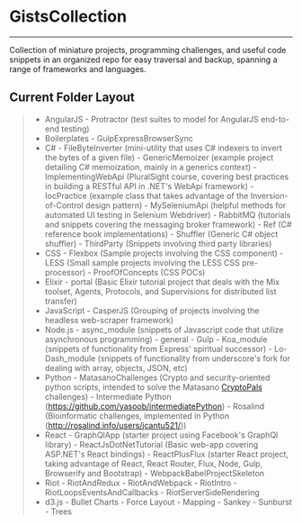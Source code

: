 GistsCollection
===================
----------

Collection of miniature projects, programming challenges, and useful code snippets in an organized repo for easy traversal and backup, spanning a range of frameworks and languages.

Current Folder Layout
-------------

> - AngularJS
	- Protractor (test suites to model for AngularJS end-to-end testing)
> - Boilerplates
	- GulpExpressBrowserSync
> - C#
	- FileByteInverter (mini-utility that uses C# indexers to invert the bytes of a given file)
	- GenericMemoizer (example project detailing C# memoization, mainly in a generics context)
	- ImplementingWebApi (PluralSight course, covering best practices in building a RESTful API in .NET's WebApi framework)
	- IocPractice (example class that takes advantage of the Inversion-of-Control design pattern)
	- MySeleniumApi (helpful methods for automated UI testing in Selenium Webdriver)
	- RabbitMQ (tutorials and snippets covering the messaging broker framework)
	- Ref (C# reference book implementations)
	- Shuffler (Generic C# object shuffler)
	- ThirdParty (Snippets involving third party libraries)
> - CSS
	- Flexbox (Sample projects involving the CSS component)
	- LESS (Small sample projects involving the LESS CSS pre-processor)
	- ProofOfConcepts (CSS POCs)
> - Elixir
	- portal (Basic Elixir tutorial project that deals with the Mix toolset, Agents, Protocols, and Supervisions for distributed list transfer)
> - JavaScript
	- CasperJS (Grouping of projects involving the headless web-scraper framework)
> - Node.js
	- async_module (snippets of Javascript code that utilize asynchronous programming)
	- general
	- Gulp
	- Koa_module (snippets of functionality from Express' spiritual successor)
	- Lo-Dash_module (snippets of functionality from underscore's fork for dealing with array, objects, JSON, etc)
> - Python
	- MatasanoChallenges (Crypto and security-oriented python scripts, intended to solve the Matasano [CryptoPals](http://cryptopals.com/) challenges)
	- Intermediate Python (https://github.com/yasoob/intermediatePython)
	- Rosalind (Bioinformatic challenges, implemented in Python (http://rosalind.info/users/jcantu521/))
> - React
	- GraphQlApp (starter project using Facebook's GraphQl library)
	- ReactJsDotNetTutorial (Basic web-app covering ASP.NET's React bindings)
	- ReactPlusFlux (starter React project, taking advantage of React, React Router, Flux, Node, Gulp, Browserify and Bootstrap)
	- WebpackBabelProjectSkeleton
> - Riot
	- RiotAndRedux
	- RiotAndWebpack
	- RiotIntro
	- RiotLoopsEventsAndCallbacks
	- RiotServerSideRendering
> - d3.js
	- Bullet Charts
	- Force Layout
	- Mapping
	- Sankey
	- Sunburst
	- Trees
